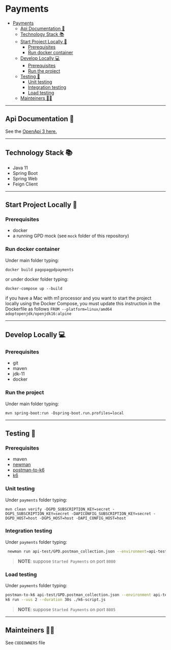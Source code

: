 # Payments

- [Payments](#payments)
  * [Api Documentation 📖](#api-documentation---)
  * [Technology Stack 📚](#technology-stack---)
  * [Start Project Locally 🚀](#start-project-locally---)
    + [Prerequisites](#prerequisites)
    + [Run docker container](#run-docker-container)
  * [Develop Locally 💻](#develop-locally---)
    + [Prerequisites](#prerequisites-1)
    + [Run the project](#run-the-project)
  * [Testing 🧪](#testing---)
    - [Unit testing](#unit-testing)
    - [Integration testing](#integration-testing)
    - [Load testing](#load-testing)
  * [Mainteiners 👨‍💻](#mainteiners------)
  
---
## Api Documentation 📖
See the [OpenApi 3 here.](https://editor.swagger.io/?url=https://raw.githubusercontent.com/pagopa/pagopa-gpd-payments/main/openapi/openapi.json)

---

## Technology Stack 📚

- Java 11
- Spring Boot
- Spring Web
- Feign Client

---  

## Start Project Locally 🚀

### Prerequisites

- docker
- a running GPD mock (see `mock` folder of this repository)

### Run docker container

Under main folder typing:

`docker build pagopagpdpayments`

or under docker folder typing:

`docker-compose up --build`

if you have a Mac with m1 processor and you want to start the project locally using the Docker Compose, you must update 
this instruction in the Dockerfile as follows `FROM --platform=linux/amd64 adoptopenjdk/openjdk16:alpine`


---

## Develop Locally 💻

### Prerequisites

- git
- maven
- jdk-11
- docker

### Run the project

Under main folder typing:

`mvn spring-boot:run -Dspring-boot.run.profiles=local`

---

## Testing 🧪

### Prerequisites

- maven
- [newman](https://www.npmjs.com/package/newman)
- [postman-to-k6](https://github.com/apideck-libraries/postman-to-k6)
- [k6](https://k6.io/)

### Unit testing

Under `payments` folder typing:

`mvn clean verify -DGPD_SUBSCRIPTION_KEY=secret -DGPS_SUBSCRIPTION_KEY=secret -DAPICONFIG_SUBSCRIPTION_KEY=secret -DGPD_HOST=host -DGPS_HOST=host -DAPI_CONFIG_HOST=host`

### Integration testing

Under `payments` folder typing:

```sh
 newman run api-test/GPD.postman_collection.json --environment=api-test/local.postman_environment.json 
```

> **NOTE**: suppose `Started Payments` on port `8080`

### Load testing

Under `payments` folder typing:

```sh
postman-to-k6 api-test/GPD.postman_collection.json --environment api-test/local.postman_environment.json -o ./k6-script.js
k6 run --vus 2 --duration 30s ./k6-script.js
```

> **NOTE**: suppose `Started Payments` on port `8085`

---

## Mainteiners 👨‍💻

See `CODEOWNERS` file



